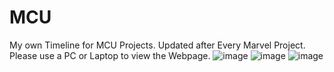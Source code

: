 # MCU
My own Timeline for MCU Projects. Updated after Every Marvel Project. Please use a PC or Laptop to view the Webpage.
![image](https://github.com/Naren-7701/MCU/assets/81944234/063c0801-86a3-4df0-9110-247780e41a1f)
![image](https://github.com/Naren-7701/MCU/assets/81944234/90544943-690e-4d21-ace2-58a5f8e68369)
![image](https://github.com/Naren-7701/MCU/assets/81944234/4dcd6f75-4222-43a6-86b2-269ab74ed84f)
